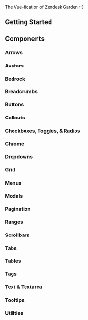 The Vue-fication of Zendesk Garden :-)

## Getting Started

## Components

### Arrows

### Avatars

### Bedrock

### Breadcrumbs

### Buttons

### Callouts

### Checkboxes, Toggles, & Radios

### Chrome

### Dropdowns

### Grid

### Menus

### Modals

### Pagination

### Ranges

### Scrollbars

### Tabs

### Tables

### Tags

### Text & Textarea

### Tooltips

### Utilities
